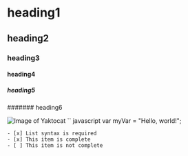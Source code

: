 # heading1
## heading2
### heading3
#### heading4
##### heading5
####### heading6

![Image of Yaktocat](https://octodex.github.com/images/yaktocat.png)
`` javascript
var myVar = "Hello, world!";
```
- [x] List syntax is required
- [x] This item is complete
- [ ] This item is not complete
